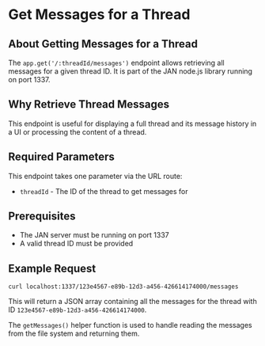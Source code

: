 
  
  

# **Get Messages for a Thread** 

## About Getting Messages for a Thread

The `app.get('/:threadId/messages')` endpoint allows retrieving all messages for a given thread ID. It is part of the JAN node.js library running on port 1337.

## Why Retrieve Thread Messages

This endpoint is useful for displaying a full thread and its message history in a UI or processing the content of a thread.

## Required Parameters

This endpoint takes one parameter via the URL route:

- `threadId` - The ID of the thread to get messages for

## Prerequisites

- The JAN server must be running on port 1337
- A valid thread ID must be provided

## Example Request

```
curl localhost:1337/123e4567-e89b-12d3-a456-426614174000/messages
```

This will return a JSON array containing all the messages for the thread with ID `123e4567-e89b-12d3-a456-426614174000`.

The `getMessages()` helper function is used to handle reading the messages from the file system and returning them.


  
  